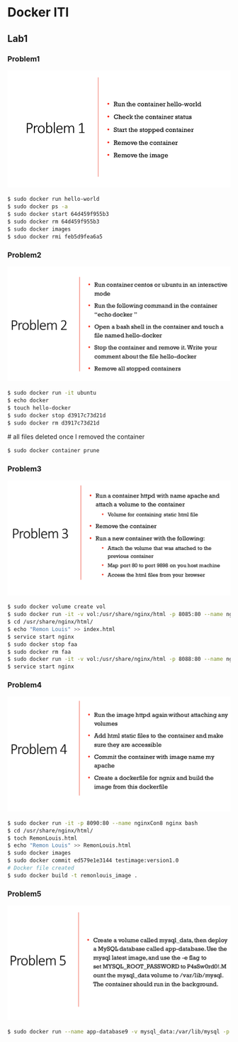 # Docker ITI

## Lab1

### Problem1

![plot](./Day1/Screenshot%20from%202022-12-28%2013-14-58.png)


```bash
$ sudo docker run hello-world
$ sudo docker ps -a
$ sudo docker start 64d459f955b3
$ sudo docker rm 64d459f955b3
$ sudo docker images
$ sduo docker rmi feb5d9fea6a5
```


### Problem2

![plot](Day1/Screenshot%20from%202022-12-28%2013-16-04.png)


```bash
$ sudo docker run -it ubuntu
$ echo docker
$ touch hello-docker
$ sudo docker stop d3917c73d21d
$ sudo docker rm d3917c73d21d
```
\# all files deleted once I removed the container

```bash
$ sudo docker container prune
```


### Problem3

![plot](./Day1/Screenshot%20from%202022-12-28%2013-16-32.png)


```bash
$ sudo docker volume create vol
$ sudo docker run -it -v vol:/usr/share/nginx/html -p 8085:80 --name nginxCon5 nginx bash
$ cd /usr/share/nginx/html/
$ echo "Remon Louis" >> index.html 
$ service start nginx
$ sudo docker stop faa
$ sudo docker rm faa
$ sudo docker run -it -v vol:/usr/share/nginx/html -p 8088:80 --name nginxCon6 nginx bash
$ service start nginx
```

### Problem4

![plot](./Day1/Screenshot%20from%202022-12-28%2013-16-58.png)


```bash
$ sudo docker run -it -p 8090:80 --name nginxCon8 nginx bash
$ cd /usr/share/nginx/html/
$ toch RemonLouis.html
$ echo "Remon Louis" >> RemonLouis.html 
$ sudo docker images
$ sudo docker commit ed579e1e3144 testimage:version1.0
# Docker file created
$ sudo docker build -t remonlouis_image .
```
### Problem5

![plot](./Day1/Screenshot%20from%202022-12-28%2013-17-31.png)

```Bash
$ sudo docker run --name app-database9 -v mysql_data:/var/lib/mysql -p 3040:3306 -e MYSQL_ROOT_PASSWORD=P4sSw0rd0! -d mysql
```
